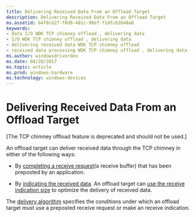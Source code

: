 ```yaml
---
title: Delivering Received Data From an Offload Target
description: Delivering Received Data From an Offload Target
ms.assetid: b4f8cb27-f0d8-401c-98ef-f1dfc62648a8
keywords:
- data I/O WDK TCP chimney offload , delivering data
- I/O WDK TCP chimney offload , delivering data
- delivering received data WDK TCP chimney offload
- received data processing WDK TCP chimney offload , delivering data
ms.author: windowsdriverdev
ms.date: 04/20/2017
ms.topic: article
ms.prod: windows-hardware
ms.technology: windows-devices
---
```


# Delivering Received Data From an Offload Target


\[The TCP chimney offload feature is deprecated and should not be used.\]

An offload target can deliver received data through the TCP chimney in either of the following ways:

-   By [completing a receive request](posting-and-completing-receive-requests.md)(a receive buffer) that has been preposted by an application.

-   By [indicating the received data](indicating-received-data-from-an-offload-target.md). An offload target can [use the receive indication size](using-the-specified-receive-indication-size.md) to optimize the delivery of received data.

The [delivery algorithm](delivery-algorithm.md) specifies the conditions under which an offload target must use a preposted receive request or make an receive indication.

 

 





